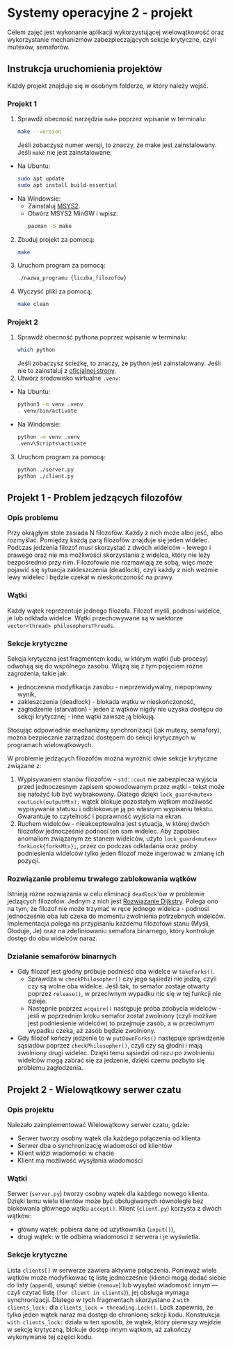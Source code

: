 # Systemy operacyjne 2 - projekt

Celem zajęć jest wykonanie aplikacji wykorzystującej wielowątkowość oraz wykorzystanie mechanizmów zabezpieczających sekcje krytyczne, czyli mutexów, semaforów.

## Instrukcja uruchomienia projektów

Każdy projekt znajduje się w osobnym folderze, w który należy wejść.

### Projekt 1
1. Sprawdź obecność narzędzia `make` poprzez wpisanie w terminalu:
    ```bash
    make --version
    ```
    Jeśli zobaczysz numer wersji, to znaczy, że make jest zainstalowany. Jeśli `make` nie jest zainstalowane:
  * Na Ubuntu:
    ```bash
    sudo apt update
    sudo apt install build-essential
    ```
  * Na Windowsie:
    * Zainstaluj [MSYS2](https://www.msys2.org/).
    * Otwórz MSYS2 MinGW i wpisz:
      ```bash
      pacman -S make
      ```
2. Zbuduj projekt za pomocą:
   ```bash
   make
   ```
3. Uruchom program za pomocą:
    ```bash
    ./nazwa_programu {liczba_filozofów}
    ```
4. Wyczyść pliki za pomocą:
    ```bash
    make clean
    ```

### Projekt 2
1. Sprawdź obecność pythona poprzez wpisanie w terminalu:
    ```bash
    which python
    ```
    Jeśli zobaczysz ścieżkę, to znaczy, że python jest zainstalowany. Jeśli nie to zainstaluj z [oficjalnej strony](https://www.python.org/downloads).
2. Utwórz środowisko wirtualne `.venv`:
  * Na Ubuntu:
    ```bash
    python3 -m venv .venv
    . venv/bin/activate
    ```
  * Na Windowsie:
      ```bash
      python -m venv .venv
      .venv\Scripts\activate
      ```
3. Uruchom program za pomocą:
    ```bash
    python ./server.py
    python ./client.py
    ```

## Projekt 1 - Problem jedzących filozofów

### Opis problemu

Przy okrągłym stole zasiada N filozofów. Każdy z nich może albo jeść, albo rozmyślać. Pomiędzy każdą parą filozofów znajduje się jeden widelec. 
Podczas jedzenia filozof musi skorzystać z dwóch widelców - lewego i prawego oraz nie ma możliwości skorzystania z widelca, który nie leży bezpośrednio przy nim.
Filozofowie nie rozmawiają ze sobą, więc może pojawić się sytuacja zakleszczenia (deadlock), czyli każdy z nich weźmie lewy widelec i będzie czekał w nieskończoność na prawy.

### Wątki

Każdy wątek reprezentuje jednego filozofa. Filozof myśli, podnosi widelce, je lub odkłada widelce. Wątki przechowywane są w wektorze `vector<thread> philosophersThreads`.

### Sekcje krytyczne

Sekcja krytyczna jest fragmentem kodu, w którym wątki (lub procesy) odwołują się do wspólnego zasobu. Wiążą się z tym pojęciem różne zagrożenia, takie jak:
* jednoczesna modyfikacja zasobu - nieprzewidywalny, niepoprawny wynik,
* zakleszczenia (deadlock) - blokada wątku w nieskończoność,
* zagłodzenie (starvation) - jeden z wątków nigdy nie uzyska dostępu do sekcji krytycznej - inne wątki zawsze ją blokują.

Stosując odpowiednie mechanizmy synchronizacji (jak mutexy, semafory), można bezpiecznie zarządzać dostępem do sekcji krytycznych w programach wielowątkowych.

W problemie jedzących filozofów można wyróżnić dwie sekcje krytyczne związane z:
1. Wypisywaniem stanów filozofów - `std::cout` nie zabezpiecza wyjścia przed jednoczesnym zapisem spowodowanym przez wątki - tekst może się nałożyć lub być wybrakowany.
   Dlatego dzięki `lock_guard<mutex> coutLock(outputMtx);` wątek blokuje pozostałym wątkom możliwość wypisywania statusu i odblokowuje ją po własnym wypisaniu tekstu. Gwarantuje to czytelność i poprawność wyjścia na ekran.
2. Ruchem widelców - nieakceptowalna jest sytuacja, w której dwóch filozofów jednocześnie podnosi ten sam widelec.
   Aby zapobiec anomaliom związanym ze stanem widelców, użyto  `lock_guard<mutex> forkLock{forksMtx};`, przez co podczas odkładania oraz próby podniesienia widelców tylko jeden filozof może ingerować w zmianę ich pozycji.

### Rozwiązanie problemu trwałego zablokowania wątków

Istnieją różne rozwiązania w celu eliminacji `deadlock`'ów w problemie jedzących filozofów. Jednym z nich jest [Rozwiązanie Dijkstry](https://en.wikipedia.org/wiki/Dining_philosophers_problem#Dijkstra's_solution).
Polega ono na tym, że filozof nie może trzymać w ręce jednego widelca - podnosi jednocześnie oba lub czeka do momentu zwolnienia potrzebnych widelców. 
Implementacja polega na przypisaniu każdemu filozofowi stanu (Myśli, Głoduje, Je) oraz na zdefiniowaniu semafora binarnego, który kontroluje dostęp do obu widelców naraz.

### Działanie semaforów binarnych

* Gdy filozof jest głodny próbuje podnieść oba widelce w `takeForks()`.
  * Sprawdza w `checkPhilosopher()` czy jego sąsiedzi nie jedzą, czyli czy są wolne oba widelce. Jeśli tak, to semafor zostaje otwarty poprzez `release()`, w przeciwnym wypadku nic się w tej funkcji nie dzieje.
  * Następnie poprzez `acquire()` następuje próba zdobycia widelców - jeśli w poprzednim kroku semafor został zwolniony (czyli możliwe jest podniesienie widelców) to przejmuje zasób, a w przeciwnym wypadku czeka, aż zasób będzie zwolniony.
* Gdy filozof kończy jedzenie to w `putDownForks()` następuje sprawdzenie sąsiadów poprzez `checkPhilosopher()`, czyli czy są głodni i mają zwolniony drugi widelec.
  Dzięki temu sąsiedzi od razu po zwolnieniu widelców mogą zabrać się za jedzenie, dzięki czemu pozbyto się problemu zagłodzenia.


## Projekt 2 - Wielowątkowy serwer czatu

### Opis projektu

Należało zaimplementować Wielowątkowy serwer czatu, gdzie:
* Serwer tworzy osobny wątek dla każdego połączenia od klienta
* Serwer dba o synchronizację wiadomości od klientów
* Klient widzi wiadomości w chacie
* Klient ma możliwość wysyłania wiadomości

### Wątki

Serwer (`server.py`) tworzy osobny wątek dla każdego nowego klienta. Dzięki temu wielu klientów może być obsługiwanych równolegle bez blokowania głównego wątku `accept()`.
Klient (`client.py`) korzysta z dwóch wątków:
- główny wątek: pobiera dane od użytkownika (`input()`),
- drugi wątek: w tle odbiera wiadomości z serwera i je wyświetla.

### Sekcje krytyczne

Lista `clients[]` w serwerze zawiera aktywne połączenia. Ponieważ wiele wątków może modyfikować tę listę jednocześnie (klienci mogą dodać siebie do listy (`append`), usunąć siebie (`remove`) lub wysyłać wiadomość innym — czyli czytać listę (`for client in clients`)), 
jej obsługa wymaga synchronizacji. Dlatego w tych fragmentach skorzystano z `with clients_lock:` dla `clients_lock = threading.Lock()`. Lock zapewnia, że tylko jeden wątek naraz ma dostęp do chronionej sekcji kodu. Konstrukcja `with clients_lock:` działa w ten sposób, że wątek, który pierwszy wejdzie w sekcję krytyczną, blokuje dostęp innym wątkom, aż zakończy wykonywanie tej części kodu.
